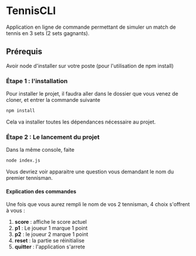 # TennisCLI
Application en ligne de commande permettant de simuler un match de tennis en 3 sets (2 sets gagnants).

## Prérequis
Avoir node d'installer sur votre poste (pour l'utilisation de npm install)

### Étape 1 : l'installation
Pour installer le projet, il faudra aller dans le dossier que vous venez de cloner, et entrer la commande suivante 
```bash
npm install
```
Cela va installer toutes les dépendances nécessaire au projet.

### Étape 2 : Le lancement du projet
Dans la même console, faite 
```bash
node index.js
```
Vous devriez voir apparaitre une question vous demandant le nom du premier tennisman.

#### Explication des commandes
Une fois que vous aurez rempli le nom de vos 2 tennisman, 4 choix s'offrent à vous :
1. <strong>score</strong> : affiche le score actuel
2. <strong>p1</strong> : Le joueur 1 marque 1 point
3. <strong>p2</strong> : le joueur 2 marque 1 point
4. <strong>reset</strong> : la partie se réinitialise
5. <strong>quitter</strong> : l'application s'arrete
